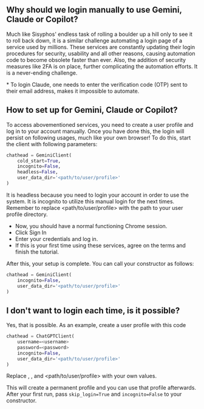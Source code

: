 ## Why should we login manually to use Gemini, Claude or Copilot?
Much like Sisyphos' endless task of rolling a boulder up a hill only to see it to roll back down, it is a similar challenge automating a login page of a service used by millions. These services are constantly updating their login procedures for security, usability and all other reasons, causing automation code to become obsolete faster than ever. Also, the addition of security measures like 2FA is on place, further complicating the automation efforts. It is a never-ending challenge.

\* To login Claude, one needs to enter the verification code (OTP) sent to their email address, makes it impossible to automate.

## How to set up for Gemini, Claude or Copilot?
To access abovementioned services, you need to create a user profile and log in to your account manually. Once you have done this, the login will persist on following usages, much like your own browser! To do this, start the client with following parameters:

```python
chathead = GeminiClient(
    cold_start=True,
    incognito=False,
    headless=False,
    user_data_dir='<path/to/user/profile>'
)
```

It is headless because you need to login your account in order to use the system. It is incognito to utilize this manual login for the next times. Remember to replace <path/to/user/profile> with the path to your user profile directory.

- Now, you should have a normal functioning Chrome session.
- Click Sign In
- Enter your credentials and log in.
- If this is your first time using these services, agree on the terms and finish the tutorial.

After this, your setup is complete. You can call your constructor as follows:

```python
chathead = GeminiClient(
    incognito=False,
    user_data_dir='<path/to/user/profile>'
)
```

## I don't want to login each time, is it possible?

Yes, that is possible. As an example, create a user profile with this code

```python
chathead = ChatGPTClient(
    username=<username>
    password=<password>
    incognito=False,
    user_data_dir='<path/to/user/profile>'
)
```
Replace <username>, <password>, and <path/to/user/profile> with your own values.

This will create a permanent profile and you can use that profile afterwards. After your first run, pass `skip_login=True` and `incognito=False` to your constructor.

